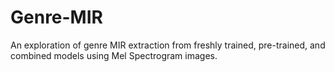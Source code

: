 # Genre-MIR
An exploration of genre MIR extraction from freshly trained, pre-trained, and combined models using Mel Spectrogram images.
